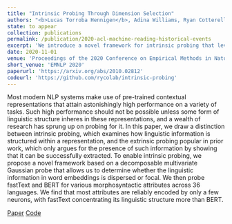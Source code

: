 ```yaml
---
title: "Intrinsic Probing Through Dimension Selection"
authors: "<b>Lucas Torroba Hennigen</b>, Adina Williams, Ryan Cotterell"
state: to appear
collection: publications
permalink: /publication/2020-acl-machine-reading-historical-events
excerpt: 'We introduce a novel framework for intrinsic probing that leverages a decomposable multivariate Gaussian probe. We run experiments on 36 languages from the Universal Dependencies treebanks, and find that fastText concentrates its linguistic structure more than BERT.'
date: 2020-11-01
venue: 'Proceedings of the 2020 Conference on Empirical Methods in Natural Language Processing'
short_venue: 'EMNLP 2020'
paperurl: 'https://arxiv.org/abs/2010.02812'
codeurl: 'https://github.com/rycolab/intrinsic-probing'
---
```

Most modern NLP systems make use of pre-trained contextual representations that attain astonishingly high performance on a variety of tasks. Such high performance should not be possible unless some form of linguistic structure inheres in these representations, and a wealth of research has sprung up on probing for it. In this paper, we draw a distinction between intrinsic probing, which examines how linguistic information is structured within a representation, and the extrinsic probing popular in prior work, which only argues for the presence of such information by showing that it can be successfully extracted. To enable intrinsic probing, we propose a novel framework based on a decomposable multivariate Gaussian probe that allows us to determine whether the linguistic information in word embeddings is dispersed or focal. We then probe fastText and BERT for various morphosyntactic attributes across 36 languages. We find that most attributes are reliably encoded by only a few neurons, with fastText concentrating its linguistic structure more than BERT.

<a class="link-button paper-button" href="https://arxiv.org/abs/2010.02812">Paper</a>
<a class="link-button code-button" href="https://github.com/rycolab/intrinsic-probing">Code</a>
